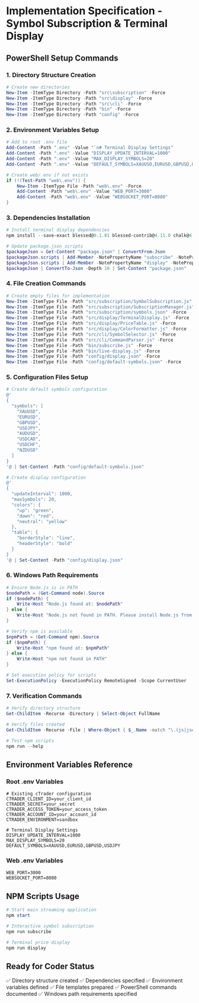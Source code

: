 # Implementation Specification - Symbol Subscription & Terminal Display

## PowerShell Setup Commands

### 1. Directory Structure Creation
```powershell
# Create new directories
New-Item -ItemType Directory -Path "src\subscription" -Force
New-Item -ItemType Directory -Path "src\display" -Force
New-Item -ItemType Directory -Path "src\cli" -Force
New-Item -ItemType Directory -Path "bin" -Force
New-Item -ItemType Directory -Path "config" -Force
```

### 2. Environment Variables Setup
```powershell
# Add to root .env file
Add-Content -Path ".env" -Value "`n# Terminal Display Settings"
Add-Content -Path ".env" -Value "DISPLAY_UPDATE_INTERVAL=1000"
Add-Content -Path ".env" -Value "MAX_DISPLAY_SYMBOLS=20"
Add-Content -Path ".env" -Value "DEFAULT_SYMBOLS=XAUUSD,EURUSD,GBPUSD,USDJPY"

# Create web/.env if not exists
if (!(Test-Path "web\.env")) {
    New-Item -ItemType File -Path "web\.env" -Force
    Add-Content -Path "web\.env" -Value "WEB_PORT=3000"
    Add-Content -Path "web\.env" -Value "WEBSOCKET_PORT=8080"
}
```

### 3. Dependencies Installation
```powershell
# Install terminal display dependencies
npm install --save-exact blessed@0.1.81 blessed-contrib@4.11.0 chalk@4.1.2 cli-table3@0.6.3 commander@9.4.1 inquirer@8.2.5

# Update package.json scripts
$packageJson = Get-Content "package.json" | ConvertFrom-Json
$packageJson.scripts | Add-Member -NotePropertyName "subscribe" -NotePropertyValue "node bin/subscribe.js"
$packageJson.scripts | Add-Member -NotePropertyName "display" -NotePropertyValue "node bin/live-display.js"
$packageJson | ConvertTo-Json -Depth 10 | Set-Content "package.json"
```

### 4. File Creation Commands
```powershell
# Create empty files for implementation
New-Item -ItemType File -Path "src/subscription/SymbolSubscription.js" -Force
New-Item -ItemType File -Path "src/subscription/SubscriptionManager.js" -Force
New-Item -ItemType File -Path "src/subscription/symbols.json" -Force
New-Item -ItemType File -Path "src/display/TerminalDisplay.js" -Force
New-Item -ItemType File -Path "src/display/PriceTable.js" -Force
New-Item -ItemType File -Path "src/display/ColorFormatter.js" -Force
New-Item -ItemType File -Path "src/cli/SymbolSelector.js" -Force
New-Item -ItemType File -Path "src/cli/CommandParser.js" -Force
New-Item -ItemType File -Path "bin/subscribe.js" -Force
New-Item -ItemType File -Path "bin/live-display.js" -Force
New-Item -ItemType File -Path "config/display.json" -Force
New-Item -ItemType File -Path "config/default-symbols.json" -Force
```

### 5. Configuration Files Setup
```powershell
# Create default symbols configuration
@'
{
  "symbols": [
    "XAUUSD",
    "EURUSD",
    "GBPUSD",
    "USDJPY",
    "AUDUSD",
    "USDCAD",
    "USDCHF",
    "NZDUSD"
  ]
}
'@ | Set-Content -Path "config/default-symbols.json"

# Create display configuration
@'
{
  "updateInterval": 1000,
  "maxSymbols": 20,
  "colors": {
    "up": "green",
    "down": "red",
    "neutral": "yellow"
  },
  "table": {
    "borderStyle": "line",
    "headerStyle": "bold"
  }
}
'@ | Set-Content -Path "config/display.json"
```

### 6. Windows Path Requirements
```powershell
# Ensure Node.js is in PATH
$nodePath = (Get-Command node).Source
if ($nodePath) {
    Write-Host "Node.js found at: $nodePath"
} else {
    Write-Host "Node.js not found in PATH. Please install Node.js from nodejs.org"
}

# Verify npm is available
$npmPath = (Get-Command npm).Source
if ($npmPath) {
    Write-Host "npm found at: $npmPath"
} else {
    Write-Host "npm not found in PATH"
}

# Set execution policy for scripts
Set-ExecutionPolicy -ExecutionPolicy RemoteSigned -Scope CurrentUser
```

### 7. Verification Commands
```powershell
# Verify directory structure
Get-ChildItem -Recurse -Directory | Select-Object FullName

# Verify files created
Get-ChildItem -Recurse -File | Where-Object { $_.Name -match "\.(js|json)$" } | Select-Object FullName

# Test npm scripts
npm run --help
```

## Environment Variables Reference

### Root .env Variables
```
# Existing cTrader configuration
CTRADER_CLIENT_ID=your_client_id
CTRADER_SECRET=your_secret
CTRADER_ACCESS_TOKEN=your_access_token
CTRADER_ACCOUNT_ID=your_account_id
CTRADER_ENVIRONMENT=sandbox

# Terminal Display Settings
DISPLAY_UPDATE_INTERVAL=1000
MAX_DISPLAY_SYMBOLS=20
DEFAULT_SYMBOLS=XAUUSD,EURUSD,GBPUSD,USDJPY
```

### Web .env Variables
```
WEB_PORT=3000
WEBSOCKET_PORT=8080
```

## NPM Scripts Usage
```powershell
# Start main streaming application
npm start

# Interactive symbol subscription
npm run subscribe

# Terminal price display
npm run display
```

## Ready for Coder Status
✅ Directory structure created
✅ Dependencies specified
✅ Environment variables defined
✅ File templates prepared
✅ PowerShell commands documented
✅ Windows path requirements specified
